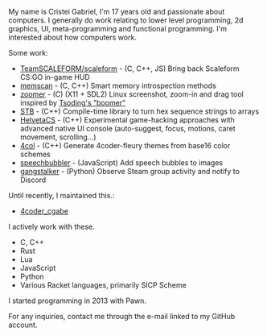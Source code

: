 My name is Cristei Gabriel, I'm 17 years old and passionate about computers. I generally do work relating to lower level programming, 2d graphics, UI, meta-programming and functional programming. I'm interested about how computers work.

Some work:
- [TeamSCALEFORM/scaleform](https://github.com/TeamSCALEFORM/scaleform) - (C, C++, JS) Bring back Scaleform CS:GO in-game HUD
- [memscan](https://github.com/cristeigabriel/memscan) - (C, C++) Smart memory introspection methods
- [zoomer](https://github.com/cristeigabriel/zoomer) - (C) (X11 + SDL2) Linux screenshot, zoom-in and drag tool inspired by [Tsoding's "boomer"](https://github.com/tsoding/boomer/tree/master/src)
- [STB](https://github.com/cristeigabriel/STB) - (C++) Compile-time library to turn hex sequence strings to arrays
- [HelvetaCS](https://github.com/cristeigabriel/HelvetaCS) - (C++) Experimental game-hacking approaches with advanced native UI console (auto-suggest, focus, motions, caret movement, scrolling...)
- [4col](https://github.com/cristeigabriel/4col) - (C++) Generate 4coder-fleury themes from base16 color schemes
- [speechbubbler](https://github.com/cristeigabriel/speechbubbler) - (JavaScript) Add speech bubbles to images
- [gangstalker](https://github.com/cristeigabriel/gangstalker) - (Python) Observe Steam group activity and notify to Discord

Until recently, I maintained this.:
- [4coder_cgabe](https://github.com/cristeigabriel/4coder_cgabe)

I actively work with these.
- C, C++
- Rust
- Lua
- JavaScript
- Python
- Various Racket languages, primarily SICP Scheme

I started programming in 2013 with Pawn.

For any inquiries, contact me through the e-mail linked to my GitHub account.
